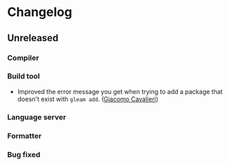 # Changelog

## Unreleased

### Compiler

### Build tool

- Improved the error message you get when trying to add a package that doesn't
  exist with `gleam add`.
  ([Giacomo Cavalieri](https://github.com/giacomocavalieri))

### Language server

### Formatter

### Bug fixed
